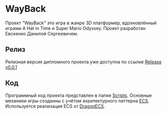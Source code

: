 # WayBack
Проект "WayBack" это игра в жанре 3D платформер, вдохновлённый играми A Hat in Time и Super Mario Odyssey. Проект разработан Евсеенко Данилой Сергеевичем.
## Релиз 
Релизная версия дипломного проекта уже доступна по ссылке [Release v0.0.1](https://github.com/Hveyn/3DPlatformer-WayBack/releases/tag/v0.0.1)

## Код
Программный код проекта представлен в папке [Scripts](https://github.com/Hveyn/3DPlatformer-WayBack/tree/Demo_ECS/Assets/Scripts).
Основные механики игры созданны с учётом ахритектурного паттерна [ECS](https://habr.com/ru/articles/665276/).
Используется реализация ECS от [DragonECS](https://github.com/DCFApixels/DragonECS).
